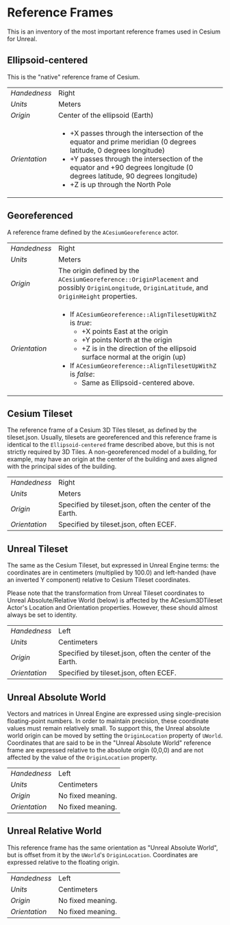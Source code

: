 # Reference Frames

This is an inventory of the most important reference frames used in Cesium for Unreal.

## Ellipsoid-centered

This is the "native" reference frame of Cesium.

|  |  |
|----------|----------|
| *Handedness* | Right |
| *Units* | Meters |
| *Origin* | Center of the ellipsoid (Earth) |
| *Orientation* | <ul><li>+X passes through the intersection of the equator and prime meridian (0 degrees latitude, 0 degrees longitude)</li><li>+Y passes through the intersection of the equator and +90 degrees longitude (0 degrees latitude, 90 degrees longitude)</li><li>+Z is up through the North Pole</li></ul> |

## Georeferenced

A reference frame defined by the `ACesiumGeoreference` actor.

|  |  |
|----------|----------|
| *Handedness* | Right |
| *Units* | Meters |
| *Origin* | The origin defined by the `ACesiumGeoreference::OriginPlacement` and possibly `OriginLongitude`, `OriginLatitude`, and `OriginHeight` properties. |
| *Orientation* | <ul><li>If `ACesiumGeoreference::AlignTilesetUpWithZ` is _true_: <ul><li>+X points East at the origin</li><li>+Y points North at the origin</li><li>+Z is in the direction of the ellipsoid surface normal at the origin (up)</li></ul> </li><li>If `ACesiumGeoreference::AlignTilesetUpWithZ` is _false_: <ul><li>Same as Ellipsoid-centered above.</li></ul> </li></ul> |

## Cesium Tileset

The reference frame of a Cesium 3D Tiles tileset, as defined by the tileset.json. Usually, tilesets are georeferenced and this reference frame is identical to the `Ellipsoid-centered` frame described above, but this is not strictly required by 3D Tiles. A non-georeferenced model of a building, for example, may have an origin at the center of the building and axes aligned with the principal sides of the building.

|  |  |
|----------|----------|
| *Handedness* | Right |
| *Units* | Meters |
| *Origin* | Specified by tileset.json, often the center of the Earth. |
| *Orientation* | Specified by tileset.json, often ECEF. |


## Unreal Tileset

The same as the Cesium Tileset, but expressed in Unreal Engine terms: the coordinates are in centimeters (multiplied by 100.0) and left-handed (have an inverted Y component) relative to Cesium Tileset coordinates.

Please note that the transformation from Unreal Tileset coordinates to Unreal Absolute/Relative World (below) is affected by the ACesium3DTileset Actor's Location and Orientation properties. However, these should almost always be set to identity.

|  |  |
|----------|----------|
| *Handedness* | Left |
| *Units* | Centimeters |
| *Origin* | Specified by tileset.json, often the center of the Earth. |
| *Orientation* | Specified by tileset.json, often ECEF. |

## Unreal Absolute World

Vectors and matrices in Unreal Engine are expressed using single-precision floating-point numbers. In order to maintain precision, these coordinate values must remain relatively small. To support this, the Unreal absolute world origin can be moved by setting the `OriginLocation` property of `UWorld`. Coordinates that are said to be in the "Unreal Absolute World" reference frame are expressed relative to the absolute origin (0,0,0) and are not affected by the value of the `OriginLocation` property.

|  |  |
|----------|----------|
| *Handedness* | Left |
| *Units* | Centimeters |
| *Origin* | No fixed meaning. |
| *Orientation* | No fixed meaning. |

## Unreal Relative World

This reference frame has the same orientation as "Unreal Absolute World", but is offset from it by the `UWorld`'s `OriginLocation`. Coordinates are expressed relative to the floating origin.

|  |  |
|----------|----------|
| *Handedness* | Left |
| *Units* | Centimeters |
| *Origin* | No fixed meaning. |
| *Orientation* | No fixed meaning. |
